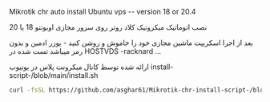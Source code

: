 Mikrotik chr auto install Ubuntu vps -- version 18 or 20.4

نصب اتوماتیک میکروتیک کلاد روتر روی سرور مجازی اوبونتو 18 یا 20
 
بعد از اجرا اسکریپت ماشین مجازی خود را خاموش و روشن کنید - یوزر ادمین و بدون رمز میباشد 
تست شده در
HOSTVDS -racknard  ... 

ارائه شده توسط کانال میکرونت پلاس در یوتیوب
install-script-/blob/main/install.sh

``` bash
curl -fsSL https://github.com/asghar61/Mikrotik-chr-install-script-/blob/main/install.sh


